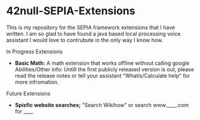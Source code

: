 # 42null-SEPIA-Extensions
This is my repository for the SEPIA framework extensions that I have written. I am so glad to have found a java based local processing voice assistant I would love to contrubute in the only way I know how.

In Progress Extensions
- <b>Basic Math:</b> A math extension that works offline without calling google
  Abilities/Other info: Untill the first publicly released version is out, please read the release notes or tell your assistant "Whatis/Calculate help" for more infromation.

Future Extensions
- <b>Spisfic website searches;</b> "Search Wikihow" or search www.____.com for ____
